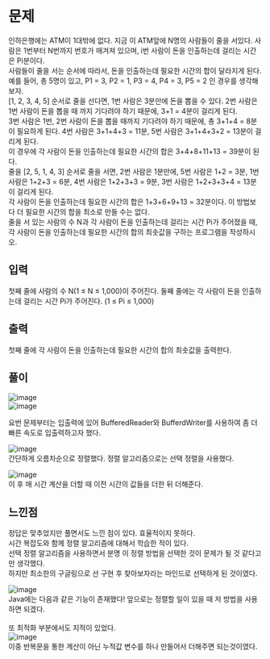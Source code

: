 # 문제
인하은행에는 ATM이 1대밖에 없다. 지금 이 ATM앞에 N명의 사람들이 줄을 서있다. 사람은 1번부터 N번까지 번호가 매겨져 있으며, i번 사람이 돈을 인출하는데 걸리는 시간은 Pi분이다.<br>
사람들이 줄을 서는 순서에 따라서, 돈을 인출하는데 필요한 시간의 합이 달라지게 된다. 예를 들어, 총 5명이 있고, P1 = 3, P2 = 1, P3 = 4, P4 = 3, P5 = 2 인 경우를 생각해보자. <br>
[1, 2, 3, 4, 5] 순서로 줄을 선다면, 1번 사람은 3분만에 돈을 뽑을 수 있다. 2번 사람은 1번 사람이 돈을 뽑을 때 까지 기다려야 하기 때문에, 3+1 = 4분이 걸리게 된다. <br>
3번 사람은 1번, 2번 사람이 돈을 뽑을 때까지 기다려야 하기 때문에, 총 3+1+4 = 8분이 필요하게 된다. 4번 사람은 3+1+4+3 = 11분, 5번 사람은 3+1+4+3+2 = 13분이 걸리게 된다. <br>
이 경우에 각 사람이 돈을 인출하는데 필요한 시간의 합은 3+4+8+11+13 = 39분이 된다.<br>
줄을 [2, 5, 1, 4, 3] 순서로 줄을 서면, 2번 사람은 1분만에, 5번 사람은 1+2 = 3분, 1번 사람은 1+2+3 = 6분, 4번 사람은 1+2+3+3 = 9분, 3번 사람은 1+2+3+3+4 = 13분이 걸리게 된다. <br>
각 사람이 돈을 인출하는데 필요한 시간의 합은 1+3+6+9+13 = 32분이다. 이 방법보다 더 필요한 시간의 합을 최소로 만들 수는 없다.<br>
줄을 서 있는 사람의 수 N과 각 사람이 돈을 인출하는데 걸리는 시간 Pi가 주어졌을 때, 각 사람이 돈을 인출하는데 필요한 시간의 합의 최솟값을 구하는 프로그램을 작성하시오.<br>

## 입력
첫째 줄에 사람의 수 N(1 ≤ N ≤ 1,000)이 주어진다. 둘째 줄에는 각 사람이 돈을 인출하는데 걸리는 시간 Pi가 주어진다. (1 ≤ Pi ≤ 1,000)

## 출력
첫째 줄에 각 사람이 돈을 인출하는데 필요한 시간의 합의 최솟값을 출력한다.

## 풀이
![image](https://github.com/user-attachments/assets/a9b77430-cd58-41fa-ae6e-28e2d355bf8d) <br>
![image](https://github.com/user-attachments/assets/87b9e574-b1c1-4497-88a1-5f811442a1cb) <br>

요번 문제부터는 입출력에 있어 BufferedReader와 BufferdWriter를 사용하여 좀 더 빠른 속도로 입출력하고자 했다. <br>

![image](https://github.com/user-attachments/assets/563a8e8b-6f2a-4a26-8519-4a4320d090ca)<br>
간단하게 오름차순으로 정렬했다. 정렬 알고리즘으로는 선택 정렬을 사용했다.<br>

![image](https://github.com/user-attachments/assets/59656eab-5893-47cc-bded-6ebd3ef0d492)<br>
이 후 매 시간 계산을 더할 때 이전 시간의 값들을 더한 뒤 더해준다.

## 느낀점
정답은 맞추었지만 풀면서도 느낀 점이 있다. 효율적이지 못하다. <br>
시간 복잡도와 함께 정렬 알고리즘에 대해서 학습한 적이 있다. <br>
선택 정렬 알고리즘을 사용하면서 분명 이 정렬 방법을 선택한 것이 문제가 될 것 같다고만 생각했다. <br>
하지만 최소한의 구글링으로 선 구현 후 찾아보자라는 마인드로 선택하게 된 것이였다.<br>

![image](https://github.com/user-attachments/assets/529966a4-44a1-49b4-8d7d-d13812fd7423)<br>
Java에는 다음과 같은 기능이 존재했다! 앞으로는 정렬할 일이 있을 때 저 방법을 사용하면 되겠다.<br>
<br>
또 최적화 부분에서도 지적이 있었다.<br>
![image](https://github.com/user-attachments/assets/8cbabefa-2434-45be-939d-4a4d24a7568e)<br>
이중 반복문을 통한 계산이 아닌 누적값 변수를 하나 만들어서 더해주면 되는것이였다.<br>
